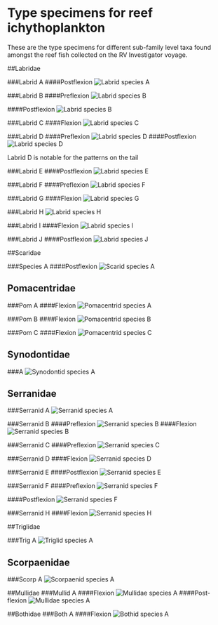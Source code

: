 # Type specimens for reef ichythoplankton

These are the type specimens for different sub-family level taxa found amongst the reef fish collected on the RV Investigator voyage. 

##Labridae

###Labrid A
####Postflexion
![Labrid species A](../figs/type_specimens/labrid_a_pos.png "Labrid A Postflexion")

###Labrid B
####Preflexion
![Labrid species B](../figs/type_specimens/labrid_b_pre.png "Labrid B Preflexion")

####Postflexion
![Labrid species B](../figs/type_specimens/labrid_b_pos.png "Labrid B Postflexion")

###Labrid C
####Flexion
![Labrid species C](../figs/type_specimens/labrid_c_fle.png "Labrid C Flexion")

###Labrid D
####Preflexion
![Labrid species D](../figs/type_specimens/labrid_d_pre.jpg "Labrid D Preflexion")
####Postflexion
![Labrid species D](../figs/type_specimens/labrid_d_pos.png "Labrid D Postflexion")  

Labrid D is notable for the patterns on the tail  

###Labrid E
####Postflexion
![Labrid species E](../figs/type_specimens/labrid_e_pos.png "Labrid E Postflexion")

###Labrid F
####Preflexion
![Labrid species F](../figs/type_specimens/labrid_f_pre.jpg "Labrid F Preflexion")  

###Labrid G
####Flexion
![Labrid species G](../figs/type_specimens/labrid_g_fle.png "Labrid G Flexion")

###Labrid H
![Labrid species H](../figs/type_specimens/labrid_h_pos.png "Labrid H Postflexion")

###Labrid I
####Flexion
![Labrid species I](../figs/type_specimens/labrid_i_fle.png "Labrid I Flexion")

###Labrid J
####Postflexion
![Labrid species J](../figs/type_specimens/labrid_J_pos.jpg "Labrid J Postflexion") 


##Scaridae

###Species A
####Postflexion
![Scarid species A](../figs/type_specimens/scarid_a.jpg "Scarid A")

## Pomacentridae

###Pom A
####Flexion
![Pomacentrid species A](../figs/type_specimens/pomacentrid_a_fle.jpg "Pomacentrid A")  

###Pom B
####Flexion
![Pomacentrid species B](../figs/type_specimens/pomacentrid_b_fle.png "Pomacentrid B")  

###Pom C
####Flexion
![Pomacentrid species C](../figs/type_specimens/pomacentrid_c_fle.PNG "Pomacentrid C")  

## Synodontidae

###A
![Synodontid species A](../figs/type_specimens/synodontid_a.png "Synodontid A")

## Serranidae

###Serranid A
![Serranid species A](../figs/type_specimens/serranid_a.jpg "Serranid A")

###Serranid B
####Preflexion
![Serranid species B](../figs/type_specimens/serranid_b_pre.jpg "Serranid B Preflexion")
####Flexion
![Serranid species B](../figs/type_specimens/serranid_b_fle.jpg "Serranid B Postflexion")

###Serranid C
####Preflexion
![Serranid species C](../figs/type_specimens/serranid_c_pre.png "Serranid C Preflexion")

###Serranid D
####Flexion
![Serranid species D](../figs/type_specimens/serranid_d_fle.jpg "Serranid D Flexion")

###Serranid E
####Postflexion
![Serranid species E](../figs/type_specimens/serranid_e_pos.jpg "Serranid E Postflexion")

###Serranid F
####Preflexion
![Serranid species F](../figs/type_specimens/serranid_f_pre.png "Serranid F Preflexion")  

####Postflexion
![Serranid species F](../figs/type_specimens/serranid_f_pos.PNG "Serranid F Postflexion")  

###Serranid H
####Flexion
![Serranid species H](../figs/type_specimens/serranid_h_fle.PNG "Serranid H Flexion")  


##Triglidae

###Trig A
![Triglid species A](../figs/type_specimens/triglid_a.jpg "Triglid A")

## Scorpaenidae

###Scorp A
![Scorpaenid species A](../figs/type_specimens/scorpaenid_a.jpg "Scorpaenid A")

##Mullidae
###Mullid A
####Flexion
![Mullidae species A](../figs/type_specimens/mullid_a_fle.jpg "Mullidae A Flexion")
####Post-flexion
![Mullidae species A](../figs/type_specimens/mullid_a_pos.jpg "Mullidae A Post-flexion")

##Bothidae
###Both A
####Flexion
![Bothid species A](../figs/type_specimens/bothid_a_fle.jpg "Bothid A")


